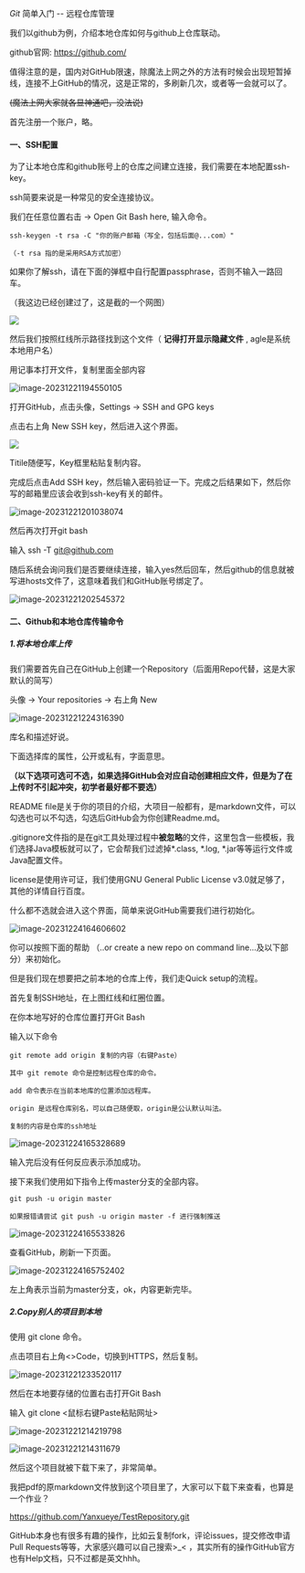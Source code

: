$Git$ 简单入门 -- 远程仓库管理



我们以github为例，介绍本地仓库如何与github上仓库联动。

github官网: https://github.com/

值得注意的是，国内对GitHub限速，除魔法上网之外的方法有时候会出现短暂掉线，连接不上GitHub的情况，这是正常的，多刷新几次，或者等一会就可以了。

~~(魔法上网大家就各显神通吧，没法说)~~



首先注册一个账户，略。



#### 一、SSH配置

为了让本地仓库和github账号上的仓库之间建立连接，我们需要在本地配置ssh-key。

ssh简要来说是一种常见的安全连接协议。

我们在任意位置右击 -> Open Git Bash here, 输入命令。

```
ssh-keygen -t rsa -C "你的账户邮箱（写全，包括后面@...com）"     

（-t rsa 指的是采用RSA方式加密）
```

如果你了解ssh，请在下面的弹框中自行配置passphrase，否则不输入一路回车。

（我这边已经创建过了，这是截的一个网图）

![](C:\Users\YXY\AppData\Roaming\Typora\typora-user-images\image-20231221195656905.png)

然后我们按照红线所示路径找到这个文件（ **记得打开显示隐藏文件** , agle是系统本地用户名）

用记事本打开文件，复制里面全部内容

![image-20231221194550105](C:\Users\YXY\AppData\Roaming\Typora\typora-user-images\image-20231221194550105.png)

打开GitHub，点击头像，Settings -> SSH and GPG keys

点击右上角 New SSH key，然后进入这个界面。

![](C:\Users\YXY\AppData\Roaming\Typora\typora-user-images\image-20231221201246910.png)

Titile随便写，Key框里粘贴复制内容。

完成后点击Add SSH key，然后输入密码验证一下。完成之后结果如下，然后你写的邮箱里应该会收到ssh-key有关的邮件。

![image-20231221201038074](C:\Users\YXY\AppData\Roaming\Typora\typora-user-images\image-20231221201038074.png)

然后再次打开git bash

输入 ssh -T git@github.com

随后系统会询问我们是否要继续连接，输入yes然后回车，然后github的信息就被写进hosts文件了，这意味着我们和GitHub账号绑定了。

![image-20231221202545372](C:\Users\YXY\AppData\Roaming\Typora\typora-user-images\image-20231221202545372.png)



#### 二、Github和本地仓库传输命令

##### 1.将本地仓库上传

我们需要首先自己在GitHub上创建一个Repository（后面用Repo代替，这是大家默认的简写）

头像 -> Your repositories -> 右上角 New

![image-20231221224316390](C:\Users\YXY\AppData\Roaming\Typora\typora-user-images\image-20231221224316390.png)

库名和描述好说。

下面选择库的属性，公开或私有，字面意思。

**（以下选项可选可不选，如果选择GitHub会对应自动创建相应文件，但是为了在上传时不引起冲突，初学者最好都不要选）**

README file是关于你的项目的介绍，大项目一般都有，是markdown文件，可以勾选也可以不勾选，勾选后GitHub会为你创建Readme.md。

.gitignore文件指的是在git工具处理过程中**被忽略**的文件，这里包含一些模板，我们选择Java模板就可以了，它会帮我们过滤掉*.class, *.log, *.jar等等运行文件或Java配置文件。

license是使用许可证，我们使用GNU General Public License v3.0就足够了，其他的详情自行百度。



什么都不选就会进入这个界面，简单来说GitHub需要我们进行初始化。

![image-20231224164606602](C:\Users\YXY\AppData\Roaming\Typora\typora-user-images\image-20231224164606602.png)



你可以按照下面的帮助 （..or create a new repo on command line...及以下部分）来初始化。

但是我们现在想要把之前本地的仓库上传，我们走Quick setup的流程。

首先复制SSH地址，在上图红线和红圈位置。



在你本地写好的仓库位置打开Git Bash

输入以下命令

```
git remote add origin 复制的内容（右键Paste）

其中 git remote 命令是控制远程仓库的命令。

add 命令表示在当前本地库的位置添加远程库。

origin 是远程仓库别名，可以自己随便取，origin是公认默认叫法。

复制的内容是仓库的ssh地址
```

![image-20231224165328689](C:\Users\YXY\AppData\Roaming\Typora\typora-user-images\image-20231224165328689.png)

输入完后没有任何反应表示添加成功。

接下来我们使用如下指令上传master分支的全部内容。

```
git push -u origin master

如果报错请尝试 git push -u origin master -f 进行强制推送
```

![image-20231224165533826](C:\Users\YXY\AppData\Roaming\Typora\typora-user-images\image-20231224165533826.png)

查看GitHub，刷新一下页面。

![image-20231224165752402](C:\Users\YXY\AppData\Roaming\Typora\typora-user-images\image-20231224165752402.png)

左上角表示当前为master分支，ok，内容更新完毕。

##### 2.Copy别人的项目到本地

使用 git clone <PATH>命令。

点击项目右上角<>Code，切换到HTTPS，然后复制。

![image-20231221233520117](C:\Users\YXY\AppData\Roaming\Typora\typora-user-images\image-20231221233520117.png)

然后在本地要存储的位置右击打开Git Bash

输入 git clone <鼠标右键Paste粘贴网址>

![image-20231221214219798](C:\Users\YXY\AppData\Roaming\Typora\typora-user-images\image-20231221214219798.png)

![image-20231221214311679](C:\Users\YXY\AppData\Roaming\Typora\typora-user-images\image-20231221214311679.png)

然后这个项目就被下载下来了，非常简单。



我把pdf的原markdown文件放到这个项目里了，大家可以下载下来查看，也算是一个作业？

https://github.com/Yanxueye/TestRepository.git



GitHub本身也有很多有趣的操作，比如云复制fork，评论issues，提交修改申请Pull Requests等等，大家感兴趣可以自己搜索>_< ，其实所有的操作GitHub官方也有Help文档，只不过都是英文hhh。